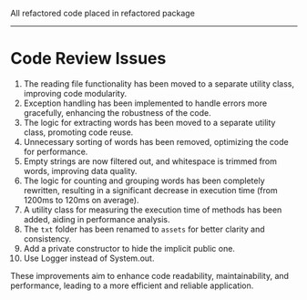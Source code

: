 All refactored code placed in refactored package
___
# Code Review Issues

1. The reading file functionality has been moved to a separate utility class, improving code modularity.
2. Exception handling has been implemented to handle errors more gracefully, enhancing the robustness of the code.
3. The logic for extracting words has been moved to a separate utility class, promoting code reuse.
4. Unnecessary sorting of words has been removed, optimizing the code for performance.
5. Empty strings are now filtered out, and whitespace is trimmed from words, improving data quality.
6. The logic for counting and grouping words has been completely rewritten, resulting in a significant decrease in execution time (from 1200ms to 120ms on average).
7. A utility class for measuring the execution time of methods has been added, aiding in performance analysis.
8. The `txt` folder has been renamed to `assets` for better clarity and consistency.
9. Add a private constructor to hide the implicit public one.
10. Use Logger instead of System.out.

These improvements aim to enhance code readability, maintainability, and performance, leading to a more efficient and reliable application.
